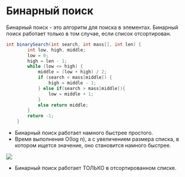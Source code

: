 # Бинарный поиск

Бинарный поиск - это алгоритм для поиска в элементах. Бинарный поиск работает только в том случае, если список отсортирован.

``` java
int binarySearch(int search, int mass[], int len) {
        int low, high, middle;
        low = 0;
        high = len - 1;
        while (low <= high) {
            middle = (low + high) / 2;
            if (search < mass[middle]) {
                high = middle - 1;
            } else if(search > mass[middle]){
                low = middle + 1;
            }
            else return middle;
        }
        return -1;
    }
```

* Бинарный поиск работает намного быстрее простого.
* Время выполнения О(log n), а с увеличением размера списка, в котором ищется значение, оно становится намного быстрее.

![](https://hsto.org/getpro/habr/post_images/195/e1f/6a1/195e1f6a1379554ca9025338301a78ed.png)

* Бинарный поиск работает ТОЛЬКО в отсортированном списке.